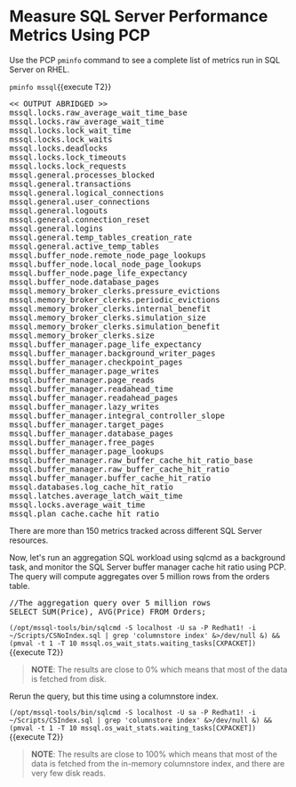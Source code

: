 # Measure SQL Server Performance Metrics Using PCP

Use the PCP `pminfo` command to see a complete list of metrics run in SQL Server on RHEL.

`pminfo mssql`{{execute T2}}

<pre class="file">
<< OUTPUT ABRIDGED >>
mssql.locks.raw_average_wait_time_base
mssql.locks.raw_average_wait_time
mssql.locks.lock_wait_time
mssql.locks.lock_waits
mssql.locks.deadlocks
mssql.locks.lock_timeouts
mssql.locks.lock_requests
mssql.general.processes_blocked
mssql.general.transactions
mssql.general.logical_connections
mssql.general.user_connections
mssql.general.logouts
mssql.general.connection_reset
mssql.general.logins
mssql.general.temp_tables_creation_rate
mssql.general.active_temp_tables
mssql.buffer_node.remote_node_page_lookups
mssql.buffer_node.local_node_page_lookups
mssql.buffer_node.page_life_expectancy
mssql.buffer_node.database_pages
mssql.memory_broker_clerks.pressure_evictions
mssql.memory_broker_clerks.periodic_evictions
mssql.memory_broker_clerks.internal_benefit
mssql.memory_broker_clerks.simulation_size
mssql.memory_broker_clerks.simulation_benefit
mssql.memory_broker_clerks.size
mssql.buffer_manager.page_life_expectancy
mssql.buffer_manager.background_writer_pages
mssql.buffer_manager.checkpoint_pages
mssql.buffer_manager.page_writes
mssql.buffer_manager.page_reads
mssql.buffer_manager.readahead_time
mssql.buffer_manager.readahead_pages
mssql.buffer_manager.lazy_writes
mssql.buffer_manager.integral_controller_slope
mssql.buffer_manager.target_pages
mssql.buffer_manager.database_pages
mssql.buffer_manager.free_pages
mssql.buffer_manager.page_lookups
mssql.buffer_manager.raw_buffer_cache_hit_ratio_base
mssql.buffer_manager.raw_buffer_cache_hit_ratio
mssql.buffer_manager.buffer_cache_hit_ratio
mssql.databases.log_cache_hit_ratio
mssql.latches.average_latch_wait_time
mssql.locks.average_wait_time
mssql.plan_cache.cache_hit_ratio
</pre>

There are more than 150 metrics tracked across different SQL Server resources. 

Now, let's run an aggregation SQL workload using sqlcmd as a background task, and monitor the SQL Server buffer manager cache hit ratio using PCP. The query will compute aggregates over 5 million rows from the orders table.

<pre class="file">
//The aggregation query over 5 million rows
SELECT SUM(Price), AVG(Price) FROM Orders;
</pre>

`(/opt/mssql-tools/bin/sqlcmd -S localhost -U sa -P Redhat1! -i ~/Scripts/CSNoIndex.sql | grep 'columnstore index' &>/dev/null &) && (pmval -t 1 -T 10 mssql.os_wait_stats.waiting_tasks[CXPACKET])`{{execute T2}}

> **NOTE**: The results are close to 0% which means that most of the data is fetched from disk.

Rerun the query, but this time using a columnstore index.

`(/opt/mssql-tools/bin/sqlcmd -S localhost -U sa -P Redhat1! -i ~/Scripts/CSIndex.sql | grep 'columnstore index' &>/dev/null &) && (pmval -t 1 -T 10 mssql.os_wait_stats.waiting_tasks[CXPACKET])`{{execute T2}}

> **NOTE**:  The results are close to 100% which means that most of the data is fetched from the in-memory columnstore index, and there are very few disk reads.
